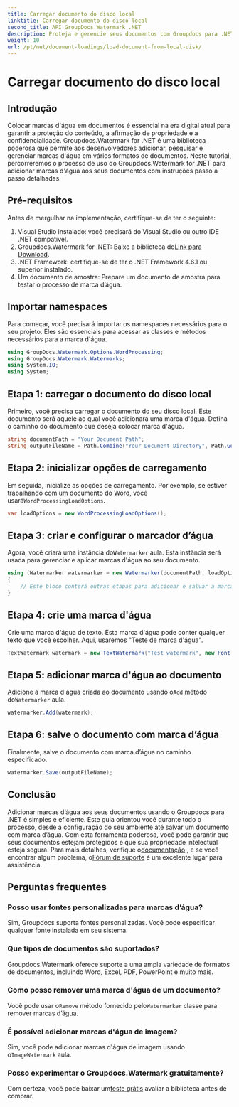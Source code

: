 ```yaml
---
title: Carregar documento do disco local
linktitle: Carregar documento do disco local
second_title: API GroupDocs.Watermark .NET
description: Proteja e gerencie seus documentos com Groupdocs para .NET. Siga nosso guia detalhado para adicionar marcas d'água perfeitamente.
weight: 10
url: /pt/net/document-loadings/load-document-from-local-disk/
---
```


# Carregar documento do disco local

## Introdução
Colocar marcas d'água em documentos é essencial na era digital atual para garantir a proteção do conteúdo, a afirmação de propriedade e a confidencialidade. Groupdocs.Watermark for .NET é uma biblioteca poderosa que permite aos desenvolvedores adicionar, pesquisar e gerenciar marcas d'água em vários formatos de documentos. Neste tutorial, percorreremos o processo de uso do Groupdocs.Watermark for .NET para adicionar marcas d'água aos seus documentos com instruções passo a passo detalhadas.
## Pré-requisitos
Antes de mergulhar na implementação, certifique-se de ter o seguinte:
1. Visual Studio instalado: você precisará do Visual Studio ou outro IDE .NET compatível.
2.  Groupdocs.Watermark for .NET: Baixe a biblioteca do[Link para Download](https://releases.groupdocs.com/Watermark/net/).
3. .NET Framework: certifique-se de ter o .NET Framework 4.6.1 ou superior instalado.
4. Um documento de amostra: Prepare um documento de amostra para testar o processo de marca d’água.
## Importar namespaces
Para começar, você precisará importar os namespaces necessários para o seu projeto. Eles são essenciais para acessar as classes e métodos necessários para a marca d'água.
```csharp
using GroupDocs.Watermark.Options.WordProcessing;
using GroupDocs.Watermark.Watermarks;
using System.IO;
using System;
```
## Etapa 1: carregar o documento do disco local
Primeiro, você precisa carregar o documento do seu disco local. Este documento será aquele ao qual você adicionará uma marca d'água.
Defina o caminho do documento que deseja colocar marca d'água.
```csharp
string documentPath = "Your Document Path";
string outputFileName = Path.Combine("Your Document Directory", Path.GetFileName(documentPath));
```
## Etapa 2: inicializar opções de carregamento
 Em seguida, inicialize as opções de carregamento. Por exemplo, se estiver trabalhando com um documento do Word, você usará`WordProcessingLoadOptions`.
```csharp
var loadOptions = new WordProcessingLoadOptions();
```
## Etapa 3: criar e configurar o marcador d’água
 Agora, você criará uma instância do`Watermarker` aula. Esta instância será usada para gerenciar e aplicar marcas d'água ao seu documento.
```csharp
using (Watermarker watermarker = new Watermarker(documentPath, loadOptions))
{
    // Este bloco conterá outras etapas para adicionar e salvar a marca d’água
}
```
## Etapa 4: crie uma marca d'água
Crie uma marca d'água de texto. Esta marca d'água pode conter qualquer texto que você escolher. Aqui, usaremos "Teste de marca d'água".
```csharp
TextWatermark watermark = new TextWatermark("Test watermark", new Font("Arial", 12));
```
## Etapa 5: adicionar marca d'água ao documento
Adicione a marca d'água criada ao documento usando o`Add` método do`Watermarker` aula.
```csharp
watermarker.Add(watermark);
```
## Etapa 6: salve o documento com marca d’água
Finalmente, salve o documento com marca d’água no caminho especificado.
```csharp
watermarker.Save(outputFileName);
```

## Conclusão
Adicionar marcas d’água aos seus documentos usando o Groupdocs para .NET é simples e eficiente. Este guia orientou você durante todo o processo, desde a configuração do seu ambiente até salvar um documento com marca d’água. Com esta ferramenta poderosa, você pode garantir que seus documentos estejam protegidos e que sua propriedade intelectual esteja segura. 
 Para mais detalhes, verifique o[documentação](https://tutorials.groupdocs.com/Watermark/net/) , e se você encontrar algum problema, o[Fórum de suporte](https://forum.groupdocs.com/c/watermark/19) é um excelente lugar para assistência. 
## Perguntas frequentes
### Posso usar fontes personalizadas para marcas d’água?
Sim, Groupdocs suporta fontes personalizadas. Você pode especificar qualquer fonte instalada em seu sistema.
### Que tipos de documentos são suportados?
Groupdocs.Watermark oferece suporte a uma ampla variedade de formatos de documentos, incluindo Word, Excel, PDF, PowerPoint e muito mais.
### Como posso remover uma marca d'água de um documento?
 Você pode usar o`Remove` método fornecido pelo`Watermarker` classe para remover marcas d’água.
### É possível adicionar marcas d'água de imagem?
 Sim, você pode adicionar marcas d'água de imagem usando o`ImageWatermark` aula.
### Posso experimentar o Groupdocs.Watermark gratuitamente?
 Com certeza, você pode baixar um[teste grátis](https://releases.groupdocs.com/) avaliar a biblioteca antes de comprar.